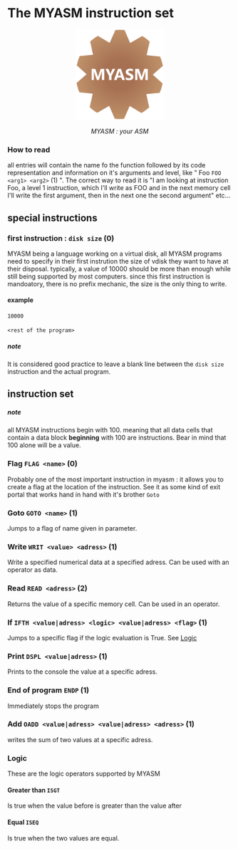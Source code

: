 # The MYASM instruction set
<center><img src="MYASM.png" alt="drawing" width="200"/>  

*MYASM : your ASM*
</center>  

### How to read
all entries will contain the name fo the function followed by its code representation and information on it's arguments and level, like " Foo `FOO <arg1> <arg2>` (1) ". The correct way to read it is "I am looking at instruction Foo, a level 1 instruction, which I'll write as FOO and in the next memory cell I'll write the first argument, then in the next one the second argument" etc...

## special instructions
### first instruction : `disk size` (0)
MYASM being a language working on a virtual disk, all MYASM programs need to specify in their first instrution the size of vdisk they want to have at their disposal. typically, a value of 10000 should be more than enough while still being supported by most computers. since this first instruction is mandoatory, there is no prefix mechanic, the size is the only thing to write.
#### example 
````
10000

<rest of the program>
````
##### note
It is considered good practice to leave a blank line between the `disk size` instruction and the actual program.

## instruction set
##### note
all MYASM instructions begin with 100. meaning that all data cells that contain a data block **beginning** with 100 are instructions. Bear in mind that 100 alone will be a value. 

### Flag `FLAG <name>` (0)
Probably one of the most important instruction in myasm : it allows you to create a flag at the location of the instruction. See it as some kind of exit portal that works hand in hand with it's brother `Goto`

### Goto `GOTO <name>` (1)
Jumps to a flag of name given in parameter.

### Write `WRIT <value> <adress>` (1)
Write a specified numerical data at a specified adress. Can be used with an operator as data.

### Read `READ <adress>` (2)
Returns the value of a specific memory cell. Can be used in an operator. 

### If `IFTH <value|adress> <logic> <value|adress> <flag>` (1)
Jumps to a specific flag if the logic evaluation is True. See [Logic](#logic)

### Print `DSPL <value|adress>` (1)
Prints to the console the value at a specific adress.

### End of program `ENDP` (1)
Immediately stops the program

### Add `OADD <value|adress> <value|adress> <adress>` (1)
writes the sum of two values at a specific adress.

### Logic
These are the logic operators supported by MYASM

#### Greater than `ISGT`
Is true when the value before is greater than the value after

#### Equal `ISEQ`
Is true when the two values are equal.